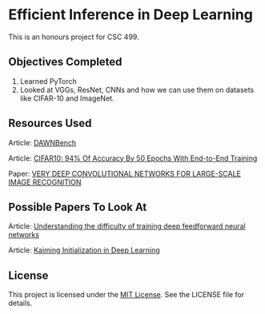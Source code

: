 # Efficient Inference in Deep Learning

This is an honours project for CSC 499.

## Objectives Completed

1. Learned PyTorch
2. Looked at VGGs, ResNet, CNNs and how we can use them on datasets like CIFAR-10 and ImageNet.

## Resources Used

Article: [DAWNBench](https://dawnd9.sites.stanford.edu/dawnbench)

Article: [CIFAR10: 94% Of Accuracy By 50 Epochs With End-to-End Training](https://fptsoftware.com/resource-center/blogs/cifar10-94-of-accuracy-by-50-epochs-with-end-to-end-training)

Paper: [VERY DEEP CONVOLUTIONAL NETWORKS FOR LARGE-SCALE IMAGE RECOGNITION](https://arxiv.org/pdf/1409.1556)

## Possible Papers To Look At

Article: [Understanding the difficulty of training deep feedforward neural networks](https://proceedings.mlr.press/v9/glorot10a/glorot10a.pdf)

Article: [Kaiming Initialization in Deep Learning](https://www.geeksforgeeks.org/kaiming-initialization-in-deep-learning/)

## License

This project is licensed under the [MIT License](./LICENSE). See the LICENSE file for details.
